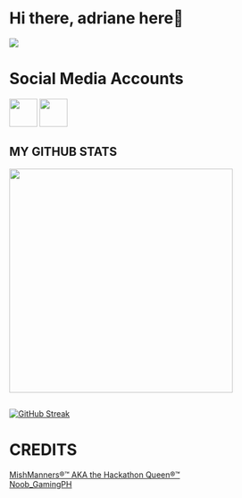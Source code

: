 # Hi there, adriane here👋

<img src="[https://i.pinimg.com/originals/a8/09/94/a8099418b2137e113c808fff5df2dc2a.gif?raw=true](https://www.google.com/url?sa=i&url=https%3A%2F%2Fwww.pinterest.com%2Fideas%2Fchaewon-gif-icon%2F954118171147%2F&psig=AOvVaw0s9yJIM-Hv_CW-Ci9ujitO&ust=1758932595157000&source=images&cd=vfe&opi=89978449&ved=0CBQQjRxqFwoTCPjY09aU9Y8DFQAAAAAdAAAAABAE)">

# Social Media Accounts
<a href="https://www.facebook.com/share/16zz6DawW2/?mibextid=wwXIfr" target="blank" ><img src="https://i.pinimg.com/736x/38/17/63/38176372008af40fec8a46aeae0328d4.jpg?raw=true" height="50" widht="50"></a>
<a href="www.tiktok.com/@fkredxix3" target="blank" ><img src="https://i.pinimg.com/1200x/91/91/e2/9191e234f0af08ba327eef749cd97532.jpg?raw=true" height="50" widht="50"></a>

## MY GITHUB STATS
<img src="https://github-readme-stats.vercel.app/api?username=jaredbatoon05&show_icons=true&theme=ADD_THEME_HERE" width="400">

##
[![GitHub Streak](https://github-readme-streak-stats.herokuapp.com?user=jaredbatoon05&theme=radical)](https://git.io/streak-stats)

# CREDITS
<a href="https://github.com/mishmanners"> MishManners®™ AKA the Hackathon Queen®™</a> <br>
<a href="https://github.com/noobgamingph"> Noob_GamingPH </a>  <br>
